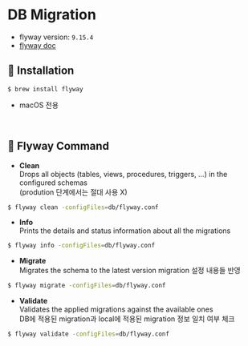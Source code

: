 # DB Migration

- flyway version: `9.15.4`
- [flyway doc](https://documentation.red-gate.com/fd/flyway-documentation-138346877.html)

## :pushpin: Installation

```shell
$ brew install flyway
```
- macOS 전용

<br>

## :pushpin: Flyway Command

- **Clean**  
  Drops all objects (tables, views, procedures, triggers, …) in the configured schemas  
  (prodution 단계에서는 절대 사용 X)
```bash
$ flyway clean -configFiles=db/flyway.conf
```

- **Info**  
  Prints the details and status information about all the migrations
```bash
$ flyway info -configFiles=db/flyway.conf
```

- **Migrate**  
  Migrates the schema to the latest version
  migration 설정 내용들 반영
```bash
$ flyway migrate -configFiles=db/flyway.conf
```

- **Validate**  
  Validates the applied migrations against the available ones  
  DB에 적용된 migration과 local에 적용된 migration 정보 일치 여부 체크
```bash
$ flyway validate -configFiles=db/flyway.conf
```